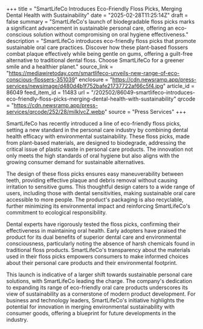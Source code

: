 +++
title = "SmartLifeCo Introduces Eco-Friendly Floss Picks, Merging Dental Health with Sustainability"
date = "2025-02-28T11:25:14Z"
draft = false
summary = "SmartLifeCo's launch of biodegradable floss picks marks a significant advancement in sustainable personal care, offering an eco-conscious solution without compromising on oral hygiene effectiveness."
description = "SmartLifeCo introduces eco-friendly floss picks that promote sustainable oral care practices. Discover how these plant-based flossers combat plaque effectively while being gentle on gums, offering a guilt-free alternative to traditional dental floss. Choose SmartLifeCo for a greener smile and a healthier planet."
source_link = "https://mediawiretoday.com/smartlifeco-unveils-new-range-of-eco-conscious-flossers-351039"
enclosure = "https://cdn.newsramp.app/press-services/newsimage/d480d4b1f752bafe21737722af66c5f4.jpg"
article_id = 86049
feed_item_id = 11483
url = "/202502/86049-smartlifeco-introduces-eco-friendly-floss-picks-merging-dental-health-with-sustainability"
qrcode = "https://cdn.newsramp.app/press-services/qrcode/252/28/milklvcZ.webp"
source = "Press Services"
+++

<p>SmartLifeCo has recently introduced a line of eco-friendly floss picks, setting a new standard in the personal care industry by combining dental health efficacy with environmental sustainability. These floss picks, made from plant-based materials, are designed to biodegrade, addressing the critical issue of plastic waste in personal care products. The innovation not only meets the high standards of oral hygiene but also aligns with the growing consumer demand for sustainable alternatives.</p><p>The design of these floss picks ensures easy maneuverability between teeth, providing effective plaque and debris removal without causing irritation to sensitive gums. This thoughtful design caters to a wide range of users, including those with dental sensitivities, making sustainable oral care accessible to more people. The product's packaging is also recyclable, further minimizing its environmental impact and reinforcing SmartLifeCo's commitment to ecological responsibility.</p><p>Dental experts have rigorously tested the floss picks, confirming their effectiveness in maintaining oral health. Early adopters have praised the product for its dual benefits of superior dental care and environmental consciousness, particularly noting the absence of harsh chemicals found in traditional floss products. SmartLifeCo's transparency about the materials used in their floss picks empowers consumers to make informed choices about their personal care products and their environmental footprint.</p><p>This launch is indicative of a larger shift towards sustainable personal care solutions, with SmartLifeCo leading the charge. The company's dedication to expanding its range of eco-friendly oral care products underscores its view of sustainability as a cornerstone of modern product development. For business and technology leaders, SmartLifeCo's initiative highlights the potential for innovation in merging environmental sustainability with consumer goods, offering a blueprint for future developments in the industry.</p>